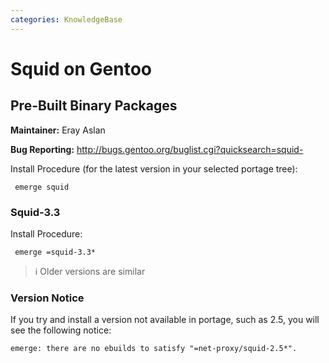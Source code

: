 ```yaml
---
categories: KnowledgeBase
---
```

# Squid on Gentoo

## Pre-Built Binary Packages

**Maintainer:** Eray Aslan

**Bug Reporting:**
<http://bugs.gentoo.org/buglist.cgi?quicksearch=squid->

Install Procedure (for the latest version in your selected portage
tree):

``` 
 emerge squid
```

### Squid-3.3

Install Procedure:

``` 
 emerge =squid-3.3*
```

> :information_source: Older versions are similar

### Version Notice

If you try and install a version not available in portage, such as 2.5,
you will see the following notice:

    emerge: there are no ebuilds to satisfy "=net-proxy/squid-2.5*".
